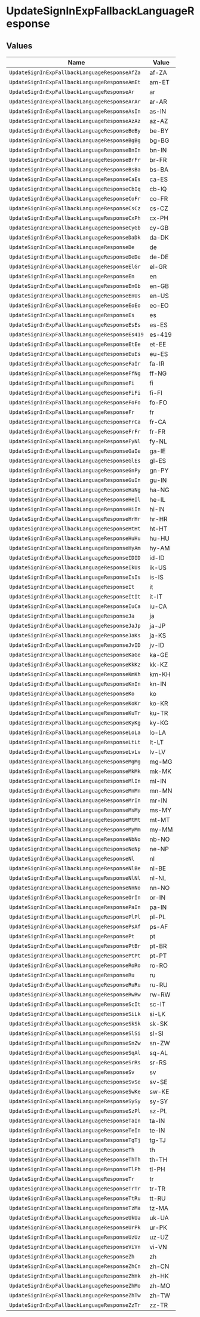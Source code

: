 # UpdateSignInExpFallbackLanguageResponse


## Values

| Name                                           | Value                                          |
| ---------------------------------------------- | ---------------------------------------------- |
| `UpdateSignInExpFallbackLanguageResponseAfZa`  | af-ZA                                          |
| `UpdateSignInExpFallbackLanguageResponseAmEt`  | am-ET                                          |
| `UpdateSignInExpFallbackLanguageResponseAr`    | ar                                             |
| `UpdateSignInExpFallbackLanguageResponseArAr`  | ar-AR                                          |
| `UpdateSignInExpFallbackLanguageResponseAsIn`  | as-IN                                          |
| `UpdateSignInExpFallbackLanguageResponseAzAz`  | az-AZ                                          |
| `UpdateSignInExpFallbackLanguageResponseBeBy`  | be-BY                                          |
| `UpdateSignInExpFallbackLanguageResponseBgBg`  | bg-BG                                          |
| `UpdateSignInExpFallbackLanguageResponseBnIn`  | bn-IN                                          |
| `UpdateSignInExpFallbackLanguageResponseBrFr`  | br-FR                                          |
| `UpdateSignInExpFallbackLanguageResponseBsBa`  | bs-BA                                          |
| `UpdateSignInExpFallbackLanguageResponseCaEs`  | ca-ES                                          |
| `UpdateSignInExpFallbackLanguageResponseCbIq`  | cb-IQ                                          |
| `UpdateSignInExpFallbackLanguageResponseCoFr`  | co-FR                                          |
| `UpdateSignInExpFallbackLanguageResponseCsCz`  | cs-CZ                                          |
| `UpdateSignInExpFallbackLanguageResponseCxPh`  | cx-PH                                          |
| `UpdateSignInExpFallbackLanguageResponseCyGb`  | cy-GB                                          |
| `UpdateSignInExpFallbackLanguageResponseDaDk`  | da-DK                                          |
| `UpdateSignInExpFallbackLanguageResponseDe`    | de                                             |
| `UpdateSignInExpFallbackLanguageResponseDeDe`  | de-DE                                          |
| `UpdateSignInExpFallbackLanguageResponseElGr`  | el-GR                                          |
| `UpdateSignInExpFallbackLanguageResponseEn`    | en                                             |
| `UpdateSignInExpFallbackLanguageResponseEnGb`  | en-GB                                          |
| `UpdateSignInExpFallbackLanguageResponseEnUs`  | en-US                                          |
| `UpdateSignInExpFallbackLanguageResponseEoEo`  | eo-EO                                          |
| `UpdateSignInExpFallbackLanguageResponseEs`    | es                                             |
| `UpdateSignInExpFallbackLanguageResponseEsEs`  | es-ES                                          |
| `UpdateSignInExpFallbackLanguageResponseEs419` | es-419                                         |
| `UpdateSignInExpFallbackLanguageResponseEtEe`  | et-EE                                          |
| `UpdateSignInExpFallbackLanguageResponseEuEs`  | eu-ES                                          |
| `UpdateSignInExpFallbackLanguageResponseFaIr`  | fa-IR                                          |
| `UpdateSignInExpFallbackLanguageResponseFfNg`  | ff-NG                                          |
| `UpdateSignInExpFallbackLanguageResponseFi`    | fi                                             |
| `UpdateSignInExpFallbackLanguageResponseFiFi`  | fi-FI                                          |
| `UpdateSignInExpFallbackLanguageResponseFoFo`  | fo-FO                                          |
| `UpdateSignInExpFallbackLanguageResponseFr`    | fr                                             |
| `UpdateSignInExpFallbackLanguageResponseFrCa`  | fr-CA                                          |
| `UpdateSignInExpFallbackLanguageResponseFrFr`  | fr-FR                                          |
| `UpdateSignInExpFallbackLanguageResponseFyNl`  | fy-NL                                          |
| `UpdateSignInExpFallbackLanguageResponseGaIe`  | ga-IE                                          |
| `UpdateSignInExpFallbackLanguageResponseGlEs`  | gl-ES                                          |
| `UpdateSignInExpFallbackLanguageResponseGnPy`  | gn-PY                                          |
| `UpdateSignInExpFallbackLanguageResponseGuIn`  | gu-IN                                          |
| `UpdateSignInExpFallbackLanguageResponseHaNg`  | ha-NG                                          |
| `UpdateSignInExpFallbackLanguageResponseHeIl`  | he-IL                                          |
| `UpdateSignInExpFallbackLanguageResponseHiIn`  | hi-IN                                          |
| `UpdateSignInExpFallbackLanguageResponseHrHr`  | hr-HR                                          |
| `UpdateSignInExpFallbackLanguageResponseHtHt`  | ht-HT                                          |
| `UpdateSignInExpFallbackLanguageResponseHuHu`  | hu-HU                                          |
| `UpdateSignInExpFallbackLanguageResponseHyAm`  | hy-AM                                          |
| `UpdateSignInExpFallbackLanguageResponseIDID`  | id-ID                                          |
| `UpdateSignInExpFallbackLanguageResponseIkUs`  | ik-US                                          |
| `UpdateSignInExpFallbackLanguageResponseIsIs`  | is-IS                                          |
| `UpdateSignInExpFallbackLanguageResponseIt`    | it                                             |
| `UpdateSignInExpFallbackLanguageResponseItIt`  | it-IT                                          |
| `UpdateSignInExpFallbackLanguageResponseIuCa`  | iu-CA                                          |
| `UpdateSignInExpFallbackLanguageResponseJa`    | ja                                             |
| `UpdateSignInExpFallbackLanguageResponseJaJp`  | ja-JP                                          |
| `UpdateSignInExpFallbackLanguageResponseJaKs`  | ja-KS                                          |
| `UpdateSignInExpFallbackLanguageResponseJvID`  | jv-ID                                          |
| `UpdateSignInExpFallbackLanguageResponseKaGe`  | ka-GE                                          |
| `UpdateSignInExpFallbackLanguageResponseKkKz`  | kk-KZ                                          |
| `UpdateSignInExpFallbackLanguageResponseKmKh`  | km-KH                                          |
| `UpdateSignInExpFallbackLanguageResponseKnIn`  | kn-IN                                          |
| `UpdateSignInExpFallbackLanguageResponseKo`    | ko                                             |
| `UpdateSignInExpFallbackLanguageResponseKoKr`  | ko-KR                                          |
| `UpdateSignInExpFallbackLanguageResponseKuTr`  | ku-TR                                          |
| `UpdateSignInExpFallbackLanguageResponseKyKg`  | ky-KG                                          |
| `UpdateSignInExpFallbackLanguageResponseLoLa`  | lo-LA                                          |
| `UpdateSignInExpFallbackLanguageResponseLtLt`  | lt-LT                                          |
| `UpdateSignInExpFallbackLanguageResponseLvLv`  | lv-LV                                          |
| `UpdateSignInExpFallbackLanguageResponseMgMg`  | mg-MG                                          |
| `UpdateSignInExpFallbackLanguageResponseMkMk`  | mk-MK                                          |
| `UpdateSignInExpFallbackLanguageResponseMlIn`  | ml-IN                                          |
| `UpdateSignInExpFallbackLanguageResponseMnMn`  | mn-MN                                          |
| `UpdateSignInExpFallbackLanguageResponseMrIn`  | mr-IN                                          |
| `UpdateSignInExpFallbackLanguageResponseMsMy`  | ms-MY                                          |
| `UpdateSignInExpFallbackLanguageResponseMtMt`  | mt-MT                                          |
| `UpdateSignInExpFallbackLanguageResponseMyMm`  | my-MM                                          |
| `UpdateSignInExpFallbackLanguageResponseNbNo`  | nb-NO                                          |
| `UpdateSignInExpFallbackLanguageResponseNeNp`  | ne-NP                                          |
| `UpdateSignInExpFallbackLanguageResponseNl`    | nl                                             |
| `UpdateSignInExpFallbackLanguageResponseNlBe`  | nl-BE                                          |
| `UpdateSignInExpFallbackLanguageResponseNlNl`  | nl-NL                                          |
| `UpdateSignInExpFallbackLanguageResponseNnNo`  | nn-NO                                          |
| `UpdateSignInExpFallbackLanguageResponseOrIn`  | or-IN                                          |
| `UpdateSignInExpFallbackLanguageResponsePaIn`  | pa-IN                                          |
| `UpdateSignInExpFallbackLanguageResponsePlPl`  | pl-PL                                          |
| `UpdateSignInExpFallbackLanguageResponsePsAf`  | ps-AF                                          |
| `UpdateSignInExpFallbackLanguageResponsePt`    | pt                                             |
| `UpdateSignInExpFallbackLanguageResponsePtBr`  | pt-BR                                          |
| `UpdateSignInExpFallbackLanguageResponsePtPt`  | pt-PT                                          |
| `UpdateSignInExpFallbackLanguageResponseRoRo`  | ro-RO                                          |
| `UpdateSignInExpFallbackLanguageResponseRu`    | ru                                             |
| `UpdateSignInExpFallbackLanguageResponseRuRu`  | ru-RU                                          |
| `UpdateSignInExpFallbackLanguageResponseRwRw`  | rw-RW                                          |
| `UpdateSignInExpFallbackLanguageResponseScIt`  | sc-IT                                          |
| `UpdateSignInExpFallbackLanguageResponseSiLk`  | si-LK                                          |
| `UpdateSignInExpFallbackLanguageResponseSkSk`  | sk-SK                                          |
| `UpdateSignInExpFallbackLanguageResponseSlSi`  | sl-SI                                          |
| `UpdateSignInExpFallbackLanguageResponseSnZw`  | sn-ZW                                          |
| `UpdateSignInExpFallbackLanguageResponseSqAl`  | sq-AL                                          |
| `UpdateSignInExpFallbackLanguageResponseSrRs`  | sr-RS                                          |
| `UpdateSignInExpFallbackLanguageResponseSv`    | sv                                             |
| `UpdateSignInExpFallbackLanguageResponseSvSe`  | sv-SE                                          |
| `UpdateSignInExpFallbackLanguageResponseSwKe`  | sw-KE                                          |
| `UpdateSignInExpFallbackLanguageResponseSySy`  | sy-SY                                          |
| `UpdateSignInExpFallbackLanguageResponseSzPl`  | sz-PL                                          |
| `UpdateSignInExpFallbackLanguageResponseTaIn`  | ta-IN                                          |
| `UpdateSignInExpFallbackLanguageResponseTeIn`  | te-IN                                          |
| `UpdateSignInExpFallbackLanguageResponseTgTj`  | tg-TJ                                          |
| `UpdateSignInExpFallbackLanguageResponseTh`    | th                                             |
| `UpdateSignInExpFallbackLanguageResponseThTh`  | th-TH                                          |
| `UpdateSignInExpFallbackLanguageResponseTlPh`  | tl-PH                                          |
| `UpdateSignInExpFallbackLanguageResponseTr`    | tr                                             |
| `UpdateSignInExpFallbackLanguageResponseTrTr`  | tr-TR                                          |
| `UpdateSignInExpFallbackLanguageResponseTtRu`  | tt-RU                                          |
| `UpdateSignInExpFallbackLanguageResponseTzMa`  | tz-MA                                          |
| `UpdateSignInExpFallbackLanguageResponseUkUa`  | uk-UA                                          |
| `UpdateSignInExpFallbackLanguageResponseUrPk`  | ur-PK                                          |
| `UpdateSignInExpFallbackLanguageResponseUzUz`  | uz-UZ                                          |
| `UpdateSignInExpFallbackLanguageResponseViVn`  | vi-VN                                          |
| `UpdateSignInExpFallbackLanguageResponseZh`    | zh                                             |
| `UpdateSignInExpFallbackLanguageResponseZhCn`  | zh-CN                                          |
| `UpdateSignInExpFallbackLanguageResponseZhHk`  | zh-HK                                          |
| `UpdateSignInExpFallbackLanguageResponseZhMo`  | zh-MO                                          |
| `UpdateSignInExpFallbackLanguageResponseZhTw`  | zh-TW                                          |
| `UpdateSignInExpFallbackLanguageResponseZzTr`  | zz-TR                                          |